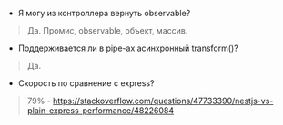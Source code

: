 * Я могу из контроллера вернуть observable?
> Да. Промис, observable, объект, массив.

* Поддерживается ли в pipe-ах асинхронный transform()?
> Да.

* Скорость по сравнение с express?
> 79% - https://stackoverflow.com/questions/47733390/nestjs-vs-plain-express-performance/48226084
